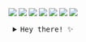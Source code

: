 
<p align="center">
    <img src="https://user-images.githubusercontent.com/221550/85214611-167db180-b33b-11ea-9b84-4f1f8aab7428.gif">
    <img src="https://user-images.githubusercontent.com/221550/85214614-1e3d5600-b33b-11ea-8089-82fcbc1470bc.gif">
    <img src="https://user-images.githubusercontent.com/221550/85214617-21d0dd00-b33b-11ea-970d-2b51133103c9.gif">
    <img src="https://user-images.githubusercontent.com/221550/85214571-99ead300-b33a-11ea-8369-f2f8b5f9fd66.gif">
    <img src="https://user-images.githubusercontent.com/221550/85214582-af5ffd00-b33a-11ea-872e-a4c5cfe5a792.gif">
    <img src="https://user-images.githubusercontent.com/221550/85214563-8c354d80-b33a-11ea-9fc6-597ba3b51a6f.gif">
    <img src="https://user-images.githubusercontent.com/221550/85214568-935c5b80-b33a-11ea-8b2e-612d1b6cfb58.gif">
</p>

<details>
    <summary align="center"><samp>Hey there! ✨</samp></summary>
    <hr>
    <img src="https://i.ibb.co/s5Bk2qj/rsz-aa.png" align="left" valign="middle">
    I’m <strong>Estefania</strong> (she/her). I’m  an  <code>Compter Science student</code> at Tec de Monterrey.
    I also love cats, anime and SHINee. I spend a lot of my time participating in hackathons and learning ML.
    <p align="center">
     <strong> Languages and Tools I like</strong>
        <p align="center">
    <img width="26px" src="https://www.python.org/static/opengraph-icon-200x200.png" />
        <img width="26px" src="https://www.sommelierdecafe.com/2019/wp-content/uploads/2009/06/java-logo1-161x300.png" />
        <img width="26px" src="https://e7.pngegg.com/pngimages/211/917/png-clipart-pycharm-integrated-development-environment-jetbrains-intellij-idea-python-others-miscellaneous-angle.png" />
    <img width="26px" src="https://w7.pngwing.com/pngs/392/422/png-transparent-intellij-idea-integrated-development-environment-computer-software-pycharm-jetbrains-java-plum-miscellaneous-text-logo-thumbnail.png" />
         <img width="26px" src="https://static.javatpoint.com/tutorial/pandas/images/python-pandas.png" />
            <img width="26px" src="https://upload.wikimedia.org/wikipedia/commons/thumb/1/1a/NumPy_logo.svg/1280px-NumPy_logo.svg.png" />
            <img width="26px" src="https://upload.wikimedia.org/wikipedia/commons/thumb/2/2d/Tensorflow_logo.svg/957px-Tensorflow_logo.svg.png" />
           <img width="26px" src="https://infinapps.com/wp-content/uploads/2018/10/mongodb-logo.png" />
           <img width="26px" src="https://cdn.worldvectorlogo.com/logos/flask.svg" />
        <img width="26px" src="https://upload.wikimedia.org/wikipedia/commons/thumb/b/b2/Bootstrap_logo.svg/1200px-Bootstrap_logo.svg.png" />
    </p>
    </p>
    <hr>
    <p align="center">
     <br>
    <a href="https://twitter.com/Estefi_jim_gar"><kbd>say hi on twitter</kbd></a> <a href="https://www.instagram.com/estefi_jim/"><kbd>follow me on ig</kbd></a>  <a        href="https://devpost.com/Estefaniajim?ref_content=user-portfolio&ref_feature=portfolio&ref_medium=global-nav"><kbd>check my devpost</kbd></a>  <a href="https://www.linkedin.com/in/estefania-jimenez-garcia-b6b81a13b/"><kbd>connect with my linkedin</kbd></a>
    </p>
</details>
